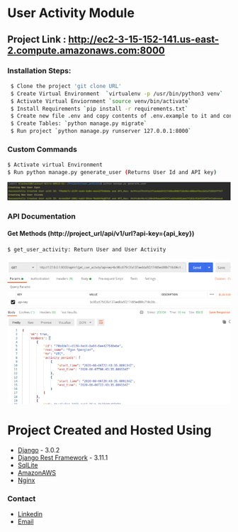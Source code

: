 # User Activity Module
## Project Link : http://ec2-3-15-152-141.us-east-2.compute.amazonaws.com:8000

### Installation Steps:
``` sh
 $ Clone the project 'git clone URL'
 $ Create Virtual Environment  `virtualenv -p /usr/bin/python3 venv`
 $ Activate Virtual Enviornment `source venv/bin/activate`
 $ Install Requirements `pip install -r requirements.txt`
 $ Create new file .env and copy contents of .env.example to it and control setting of project from env
 $ Create Tables: `python manage.py migrate`
 $ Run project `python manage.py runserver 127.0.0.1:8000`
```

### Custom Commands
```sh
$ Activate virtual Environment
$ Run python manage.py generate_user (Returns User Id and API key)
```
![](https://github.com/manavchawla2012/images/blob/master/Screenshot%20from%202020-08-07%2006-34-13.png?raw=true)

### API Documentation
#### Get Methods (http://project_url/api/v1/url?api-key={api_key})
```shell script
$ get_user_activity: Return User and User Activity
```
![](https://github.com/manavchawla2012/images/blob/master/Screenshot%20from%202020-08-07%2006-35-19.png?raw=true)



# Project Created and Hosted Using

* [Django](https://docs.djangoproject.com/en/3.0/) - 3.0.2
* [Django Rest Framework](https://www.django-rest-framework.org/) - 3.11.1
* [SqlLite](https://www.sqlite.org/docs.html)
* [AmazonAWS](https://aws.amazon.com/)
* [Nginx](https://www.nginx.com/)

### Contact
* [Linkedin](https://www.linkedin.com/in/manav-chawla-9b1147120/)
* [Email](mailto:manavchawla2012@gmail.com)
